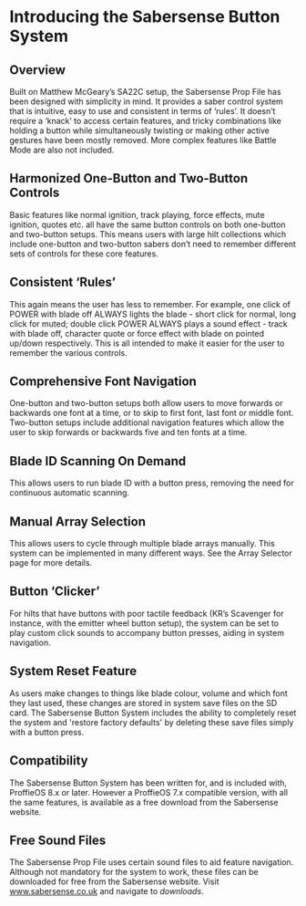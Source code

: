 # Introducing the Sabersense Button System

## Overview
Built on Matthew McGeary’s SA22C setup, the Sabersense Prop File has been designed with simplicity in mind. It provides a saber control system that is intuitive, easy to use
and consistent in terms of ‘rules’. It doesn’t require a ‘knack’ to access certain features, and tricky combinations like holding a button while simultaneously twisting or making other active gestures have been mostly removed. More complex features like Battle Mode are also not included.

## Harmonized One-Button and Two-Button Controls
Basic features like normal ignition, track playing, force effects, mute ignition, quotes etc. all have the same button controls on both one-button and two-button setups. This means users with large hilt collections which include one-button and two-button sabers don’t need to remember different sets of controls for these core features.

## Consistent ‘Rules’
This again means the user has less to remember. For example, one click of POWER with blade off ALWAYS lights the blade - short click for normal, long click for muted; double click POWER ALWAYS plays a sound effect - track with blade off, character quote or force effect with blade on pointed up/down respectively. This is all intended to make it easier for the user to remember the various controls.

## Comprehensive Font Navigation 
One-button and two-button setups both allow users to move forwards or backwards one font at a time, or to skip to first font, last font or middle font. Two-button setups include additional navigation features which allow the user to skip forwards or backwards five and ten fonts at a time.

## Blade ID Scanning On Demand
This allows users to run blade ID with a button press, removing the need for continuous automatic scanning.

## Manual Array Selection
This allows users to cycle through multiple blade arrays manually. This system can be implemented in many different ways. See the Array Selector page for more details.

## Button ‘Clicker’
For hilts that have buttons with poor tactile feedback (KR’s Scavenger for instance, with the emitter wheel button setup), the system can be set to play custom click sounds to accompany button presses, aiding in system navigation.

## System Reset Feature
As users make changes to things like blade colour, volume and which font they last used, these changes are stored in system save files on the SD card. The Sabersense Button System includes the ability to completely reset the system and 'restore factory defaults' by deleting these save files simply with a button press.

## Compatibility
The Sabersense Button System has been written for, and is included with, ProffieOS 8.x or later. However a ProffieOS 7.x compatible version, with all the same features, is available as a free download from the Sabersense website.

## Free Sound Files
The Sabersense Prop File uses certain sound files to aid feature navigation. Although not mandatory for the system to work, these files can be downloaded for free from the Sabersense website. Visit www.sabersense.co.uk and navigate to *downloads*.
